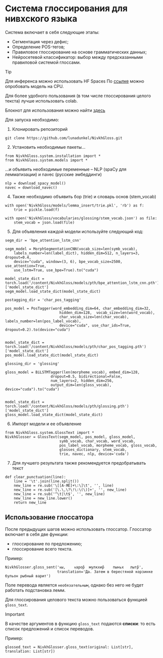 # Система глоссирования для нивхского языка

Система включает в себя следующие этапы:
- Сегментация через дефис;
- Определение POS-тегов;
- Правиловое глоссирование на основе грамматических данных;
- Нейросетевой классификатор: выбор между предсказанными правиловой системой глоссами.

> [!TIP] 
> Для инференса можно использовать HF Spaces
> По [ссылке](https://huggingface.co/spaces/lunadunkel/NivkhGloss) можно опробовать модель на CPU.

Для более удобного пользования (в том числе глоссирования целого текста) лучше использовать colab. 

Блокнот для использования можно найти [здесь]()

Для запуска необходимо:

1. Клонировать репозиторий
```
git clone https://github.com/lunadunkel/NivkhGloss.git
```

2. Установить необходимые пакеты...

```
from NivkhGloss.system.installation import *
from NivkhGloss.system.models import *
```

...и объявить необходимые переменные – NLP (spaCy для лемматизации) и navec (русские эмбеддинги) 
```
nlp = download_spacy_model()
navec = download_navec()
```

4. Также необходимо объявить бор (trie) и словарь основ (stem_vocab)
```
with open('NivkhGloss/models/lemma_insert/trie.pkl', 'rb') as f:
    trie = pickle.load(f)

with open('NivkhGloss/vocabularies/glossing/stem_vocab.json') as file:
    stem_vocab = json.load(file)
```

5. Для объявления каждой модели используйте следующий код:
```
segm_dir = 'bpe_attention_lstm_cnn'

segm_model = MorphSegmentationCNN(vocab_size=len(symb_vocab),
    labels_number=len(label_dict), hidden_dim=512, n_layers=3, dropout=0.4,
    device="cuda", window=(3, 6), bpe_vocab_size=2500, use_attention=True,
    use_lstm=True, use_bpe=True).to("cuda")

model_state_dict = torch.load('/content/NivkhGloss/models/pth/bpe_attention_lstm_cnn.pth')['model_state_dict']
segm_model.load_state_dict(model_state_dict)

postagging_dir = 'char_pos_tagging'

pos_model = PosTagger(word_embedding_dim=64, char_embedding_dim=32,
                         hidden_dim=128,  vocab_size=len(word_vocab),
                         char_vocab_size=len(char_vocab), labels_number=len(pos_label_vocab),
                         device="cuda", use_char_ids=True, dropout=0.2).to(device="cuda")


model_state_dict = torch.load('/content/NivkhGloss/models/pth/char_pos_tagging.pth')['model_state_dict']
pos_model.load_state_dict(model_state_dict)

glossing_dir = 'glossing'

gloss_model = BiLSTMTagger(len(morpheme_vocab), embed_dim=128,
                     dropout=0.5, bidirectional=False,
                     num_layers=2, hidden_dim=256,
                     output_dim=len(gloss_vocab), device="cuda").to("cuda")


model_state_dict = torch.load('/content/NivkhGloss/models/pth/glossing.pth')['model_state_dict']
gloss_model.load_state_dict(model_state_dict)
```

6. Импорт модели и ее объявление

```
from NivkhGloss.system.GlossText import *
NivkhGlosser = GlossText(segm_model, pos_model, gloss_model,
                         symb_vocab, char_vocab, word_vocab,
                         pos_label_vocab, morpheme_vocab, gloss_vocab,
                         glosses_dictionary, stem_vocab,
                         trie, navec, nlp, device='cuda')
```

7. Для лучшего результата также рекомендуется предобратывать текст

```
def clear_punctuation(line):
    line = '\t'.join(line.split())
    new_line = re.sub('\[[А-ЯЁ]+\:\]\t', '', line)
    new_line = re.sub('[\.\,\?\!\:\(\)]+', '', new_line)
    new_line = re.sub('^\t|\t$', '', new_line)
    new_line = new_line.lower()
    return new_line
```

## Использование глоссатора

После предыдущих шагов можно использовать глоссатор. Глоссатор включает в себя две функции:
- глоссирование по предложению;
- глоссирование всего текста.

Пример:
```
NivkhGlosser.gloss_sent('ӿы,	ӿарор̌	мулкхир̌	пыньх	лытр̌',
                        translation='Да. Затем в берестяной корзинке бульон рыбный варит')
```

Поле перевода является `необязательным`, однако без него не будет работать подстановка лемм.

Для глоссирования целового текста можно пользоваться функцией `gloss_text`.

> [!IMPORTANT]
> В качестве аргументов в функцию `gloss_text` подаются **списки**: то есть список предложений и список переводов.

Пример:
```
glossed_text = NivkhGlosser.gloss_text(original: List[str], translation: List[str])
```
